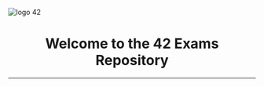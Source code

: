 
![logo 42](https://github.com/DevAwizard/Exams_42/assets/153505451/87d33eb6-ece1-43cd-92c7-d64152cc4968)



<div align="center">
<h1>Welcome to the 42 Exams Repository</h1>
</div>


<table>
<tr>
<div align="center">

<th align="center"><span style="font-size:10000px">📚 Common Core Exams</span></th>
</tr>
<tr>
<td>

| 💻 [Exam Guide](https://github.com/DevAwizard/Exams_42/tree/3f6a8a74a86f4a665282ec324f5f70f21d80072a/.github/Exam_Guide) | 📘 [Exam Rank 02](https://github.com/DevAwizard/Exams_42/tree/b9bd0ff2bf7a13be62d56f0fe2ff13850b6e2c6c/.github/Exam_rank_2) | 📒 [Exam Rank 03](https://github.com/DevAwizard/Exams_42/tree/c5bb28211c3de82c7875f4455809a309dd0d0055/.github/Exam_rank_3) | 📙 [Exam Rank 04](https://github.com/DevAwizard/Exams_42/tree/c5bb28211c3de82c7875f4455809a309dd0d0055/.github/Exam_rank_4) | 📗 [Exam Rank 05](https://github.com/DevAwizard/Exams_42/tree/c5bb28211c3de82c7875f4455809a309dd0d0055/.github/Exam_rank_5) | 📕 [Exam Rank 06](https://github.com/DevAwizard/Exams_42/tree/c5bb28211c3de82c7875f4455809a309dd0d0055/.github/Exam_rank_6) |
|--|--|--|--|--|--|

</td>
</tr>
</table>
</div>



---
